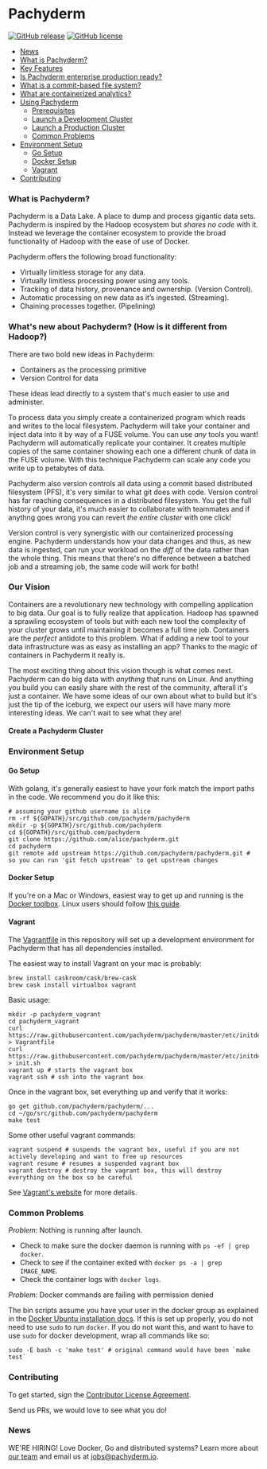 # Pachyderm
[![GitHub release](https://img.shields.io/github/release/pachyderm/pachyderm.svg?style=flat-square)](https://github.com/pachyderm/pachyderm/releases)
[![GitHub license](https://img.shields.io/github/license/pachyderm/pachyderm.svg?style=flat-square)](https://github.com/pachyderm/pachyderm/blob/master/LICENSE)

* [News](#news)
* [What is Pachyderm?](#what-is-pachyderm)
* [Key Features](#key-features)
* [Is Pachyderm enterprise production ready?](#is-pachyderm-enterprise-production-ready)
* [What is a commit-based file system?](#what-is-a-commit-based-file-system)
* [What are containerized analytics?](#what-are-containerized-analytics)
* [Using Pachyderm](#using-pachyderm)
    * [Prerequisites](#prerequisites)
    * [Launch a Development Cluster](#launch-a-development-cluster)
    * [Launch a Production Cluster](#launch-a-production-cluster)
    * [Common Problems](#common-problems)
* [Environment Setup](#environment-setup)
    * [Go Setup](#go-setup)
    * [Docker Setup](#docker-setup)
    * [Vagrant](#vagrant)
* [Contributing](#contributing)

### What is Pachyderm?

Pachyderm is a Data Lake. A place to dump and process gigantic data sets.
Pachyderm is inspired by the Hadoop ecosystem but _shares no code_ with it.
Instead we leverage the container ecosystem to provide the broad functionality
of Hadoop with the ease of use of Docker.

Pachyderm offers the following broad functionality:

- Virtually limitless storage for any data.
- Virtually limitless processing power using any tools.
- Tracking of data history, provenance and ownership. (Version Control).
- Automatic processing on new data as it’s ingested. (Streaming).
- Chaining processes together. (Pipelining)

### What's new about Pachyderm? (How is it different from Hadoop?)

There are two bold new ideas in Pachyderm:

- Containers as the processing primitive
- Version Control for data

These ideas lead directly to a system that's much easier to use and administer.

To process data you simply create a containerized program which reads and writes
to the local filesystem. Pachyderm will take your container and inject data into
it by way of a FUSE volume. You can use _any_ tools you want! Pachyderm will
automatically replicate your container. It creates multiple copies of the same
container showing each one a different chunk of data in the FUSE volume. With
this technique Pachyderm can scale any code you write up to petabytes of data.

Pachyderm also version controls all data using a commit based distributed
filesystem (PFS), it's very similar to what git does with code. Version control
has far reaching consequences in a distributed filesystem. You get the full
history of your data, it's much easier to collaborate with teammates and if
anythng goes wrong you can revert _the entire cluster_ with one click!

Version control is very synergistic with our containerized processing
engine. Pachyderm understands how your data changes and thus, as new data
is ingested, can run your workload on the _diff_ of the data rather than the
whole thing. This means that there's no difference between a batched job and
a streaming job, the same code will work for both!

### Our Vision

Containers are a revolutionary new technology with compelling application to
big data. Our goal is to fully realize that application. Hadoop has spawned a
sprawling ecosystem of tools but with each new tool the complexity of your
cluster grows until maintaining it becomes a full time job. Containers are the
_perfect_ antidote to this problem. What if adding a new tool to your data
infrastructure was as easy as installing an app? Thanks to the magic of
containers in Pachyderm it really is.

The most exciting thing about this vision though is what comes next. Pachyderm
can do big data with _anything_ that runs on Linux. And anything you build you
can easily share with the rest of the community, afterall it's just a
container. We have some ideas of our own about what to build but it's just the
tip of the iceburg, we expect our users will have many more interesting ideas.
We can't wait to see what they are!

#### Create a Pachyderm Cluster

### Environment Setup

#### Go Setup
With golang, it's generally easiest to have your fork match the import paths in the code. We recommend you do it like this:

```
# assuming your github username is alice
rm -rf ${GOPATH}/src/github.com/pachyderm/pachyderm
mkdir -p ${GOPATH}/src/github.com/pachyderm
cd ${GOPATH}/src/github.com/pachyderm
git clone https://github.com/alice/pachyderm.git
cd pachyderm
git remote add upstream https://github.com/pachyderm/pachyderm.git # so you can run 'git fetch upstream' to get upstream changes
```

#### Docker Setup

If you're on a Mac or Windows, easiest way to get up and running is the
[Docker toolbox](https://www.docker.com/docker-toolbox). Linux users should
follow [this guide](http://docs.docker.com/engine/installation/ubuntulinux/).

#### Vagrant

The [Vagrantfile](etc/initdev/Vagrantfile) in this repository will set up a development environment for Pachyderm
that has all dependencies installed.

The easiest way to install Vagrant on your mac is probably:

```
brew install caskroom/cask/brew-cask
brew cask install virtualbox vagrant
```

Basic usage:

```
mkdir -p pachyderm_vagrant
cd pachyderm_vagrant
curl https://raw.githubusercontent.com/pachyderm/pachyderm/master/etc/initdev/Vagrantfile > Vagrantfile
curl https://raw.githubusercontent.com/pachyderm/pachyderm/master/etc/initdev/init.sh > init.sh
vagrant up # starts the vagrant box
vagrant ssh # ssh into the vagrant box
```

Once in the vagrant box, set everything up and verify that it works:

```
go get github.com/pachyderm/pachyderm/...
cd ~/go/src/github.com/pachyderm/pachyderm
make test
```

Some other useful vagrant commands:

```
vagrant suspend # suspends the vagrant box, useful if you are not actively developing and want to free up resources
vagrant resume # resumes a suspended vagrant box
vagrant destroy # destroy the vagrant box, this will destroy everything on the box so be careful
```

See [Vagrant's website](https://www.vagrantup.com) for more details.

### Common Problems

*Problem*: Nothing is running after launch.

- Check to make sure the docker daemon is running with `ps -ef | grep docker`.
- Check to see if the container exited with `docker ps -a | grep IMAGE_NAME`.
- Check the container logs with `docker logs`.

*Problem*: Docker commands are failing with permission denied

The bin scripts assume you have your user in the docker group as explained in the [Docker Ubuntu installation docs](https://docs.docker.com/installation/ubuntulinux/#create-a-docker-group).
If this is set up properly, you do not need to use `sudo` to run `docker`. If you do not want this, and want to have to use `sudo` for docker development, wrap all commands like so:

```
sudo -E bash -c 'make test' # original command would have been `make test`
```

### Contributing

To get started, sign the [Contributor License Agreement](https://pachyderm.wufoo.com/forms/pachyderm-contributor-license-agreement).

Send us PRs, we would love to see what you do!

### News

WE'RE HIRING! Love Docker, Go and distributed systems? Learn more about [our team](http://www.pachyderm.io/jobs.html) and email us at jobs@pachyderm.io.


